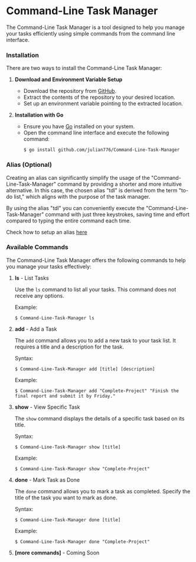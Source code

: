 # Command-Line Task Manager

The Command-Line Task Manager is a tool designed to help you manage your tasks efficiently using simple commands from the command line interface.

### Installation

There are two ways to install the Command-Line Task Manager:

1. **Download and Environment Variable Setup**

   - Download the repository from [GitHub](https://github.com/julian776/Task-Manager.git).
   - Extract the contents of the repository to your desired location.
   - Set up an environment variable pointing to the extracted location.

2. **Installation with Go**

   - Ensure you have [Go](https://golang.org/) installed on your system.
   - Open the command line interface and execute the following command:
     ```
     $ go install github.com/julian776/Command-Line-Task-Manager
     ```

### Alias (Optional)
Creating an alias can significantly simplify the usage of the "Command-Line-Task-Manager" command by providing a shorter and more intuitive alternative. In this case, the chosen alias "tdl" is derived from the term "to-do list," which aligns with the purpose of the task manager.

By using the alias "tdl" you can conveniently execute the "Command-Line-Task-Manager" command with just three keystrokes, saving time and effort compared to typing the entire command each time.

Check how to setup an alias [here](./docs/alias.md)

### Available Commands

The Command-Line Task Manager offers the following commands to help you manage your tasks effectively:

1. **ls** - List Tasks

   Use the `ls` command to list all your tasks. This command does not receive any options.

   Example:
   ```
   $ Command-Line-Task-Manager ls
   ```

2. **add** - Add a Task

   The `add` command allows you to add a new task to your task list. It requires a title and a description for the task.

   Syntax:
   ```
   $ Command-Line-Task-Manager add [title] [description]
   ```

   Example:
   ```
   $ Command-Line-Task-Manager add "Complete-Project" "Finish the final report and submit it by Friday."
   ```

3. **show** - View Specific Task

   The `show` command displays the details of a specific task based on its title.

   Syntax:
   ```
   $ Command-Line-Task-Manager show [title]
   ```

   Example:
   ```
   $ Command-Line-Task-Manager show "Complete-Project"
   ```

4. **done** - Mark Task as Done

   The `done` command allows you to mark a task as completed. Specify the title of the task you want to mark as done.

   Syntax:
   ```
   $ Command-Line-Task-Manager done [title]
   ```

   Example:
   ```
   $ Command-Line-Task-Manager done "Complete-Project"
   ```

5. **[more commands]** - Coming Soon